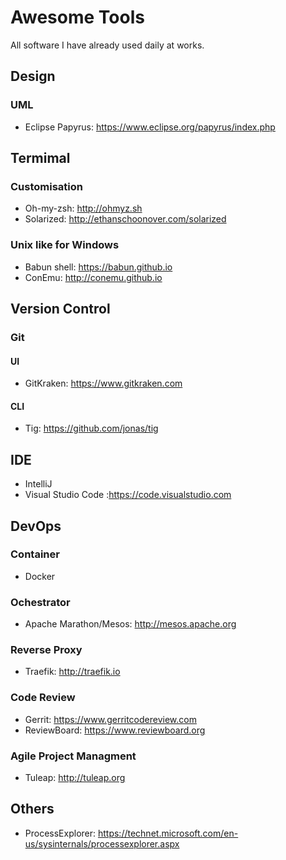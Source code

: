 # Awesome Tools
All software I have already used daily at works.

## Design
### UML
  *  Eclipse Papyrus: https://www.eclipse.org/papyrus/index.php
## Termimal
### Customisation
  * Oh-my-zsh: http://ohmyz.sh
  * Solarized: http://ethanschoonover.com/solarized
### Unix like for Windows
  * Babun shell: https://babun.github.io
  * ConEmu: http://conemu.github.io
## Version Control
### Git
#### UI
   * GitKraken: https://www.gitkraken.com
#### CLI
   * Tig:  https://github.com/jonas/tig
## IDE
  * IntelliJ
  * Visual Studio Code :https://code.visualstudio.com
## DevOps
### Container
  *  Docker
### Ochestrator
  *  Apache Marathon/Mesos: http://mesos.apache.org
### Reverse Proxy
  * Traefik: http://traefik.io
### Code Review
  * Gerrit: https://www.gerritcodereview.com
  * ReviewBoard: https://www.reviewboard.org
### Agile Project Managment
  * Tuleap: http://tuleap.org
## Others
  * ProcessExplorer: https://technet.microsoft.com/en-us/sysinternals/processexplorer.aspx
  

   
  
